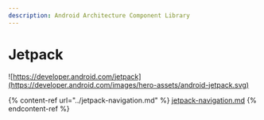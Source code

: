 ```yaml
---
description: Android Architecture Component Library
---
```


# Jetpack

![https://developer.android.com/jetpack](https://developer.android.com/images/hero-assets/android-jetpack.svg)

{% content-ref url="../jetpack-navigation.md" %}
[jetpack-navigation.md](../jetpack-navigation.md)
{% endcontent-ref %}
